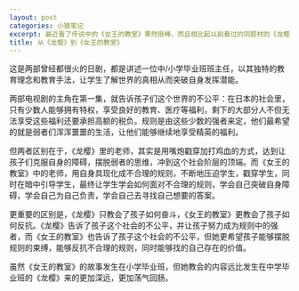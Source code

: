 ```yaml
---
layout: post
categories: 小狼笔记
excerpt: 最近看了传说中的《女王的教室》果然很棒，而且相比起以前看过的同题材的《龙樱》，教育理念的内容厚重感更深了一层。尤其是他的两部番外篇，讲述女王的心路历程，非常震撼。
title: 从《龙樱》到《女王的教室》
---
```


这是两部曾经都很火的日剧，都是讲述一位中/小学毕业班班主任，以其独特的教育理念和教育手法，让学生了解世界的真相从而突破自身发挥潜能。

两部电视剧的主角在第一集，就告诉孩子们这个世界的不公平：在日本的社会里，只有少数人能够拥有特权，享受良好的教育、医疗等福利，剩下的大部分人不但无法享受这些福利还要承担高额的税负。规则是由这些少数的强者来定，他们最希望的就是弱者们浑浑噩噩的生活，让他们能够继续地享受精英的福利。

但两者区别在于，《龙樱》里的老师，其实是用嘴炮戳穿加打鸡血的方式，达到让孩子们克服自身的障碍，摆脱弱者的思维，冲到这个社会阶层的顶端。而《女王的教室》中的老师，用自身具现化成不合理的规则，不断地压迫学生，戳穿学生，同时在暗中引导学生，最终让学生学会如何面对不合理的规则，学会自己突破自身障碍，学会自己为自己负责，学会自己去寻找自己想要的答案。

更重要的区别是，《龙樱》只教会了孩子如何奋斗，《女王的教室》更教会了孩子如何反抗。《龙樱》告诉了孩子这个社会的不公平，并让孩子努力成为规则中的强者，而《女王的教室》也告诉了孩子这个社会的不公平，但她更希望孩子能够摆脱规则的束缚，能够反抗不合理的规则，同时能够找的自己存在的价值。

虽然《女王的教室》的故事发生在小学毕业班，但她教会的内容远比发生在中学毕业班的《龙樱》来的更加深远，更加荡气回肠。
